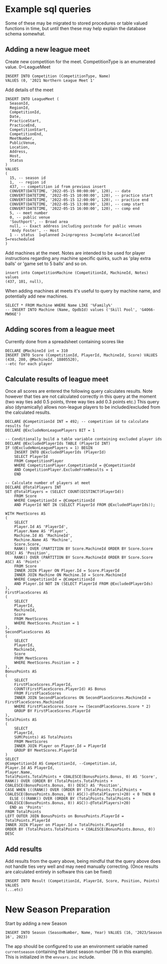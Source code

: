 # Example sql queries

Some of these may be migrated to stored procedures or table valued functions in time, but until then these may help explain the database schema somewhat.


## Adding a new league meet

Create new competition for the meet.  CompetitionType is an enumerated value. 0=LeagueMeet

```
INSERT INTO Competition (CompetitionType, Name)
VALUES (0, '2021 Northern League Meet 1'
```

Add details of the meet

```
INSERT INTO LeagueMeet (
  SeasonId, 
  RegionId, 
  CompetitionId, 
  Date,   
  PracticeStart, 
  PracticeEnd, 
  CompetitionStart, 
  CompetitionEnd, 
  MeetNumber, 
  PublicVenue, 
  Location, 
  Address,
  Host, 
  Status
)
VALUES
(
  15, -- season id
  1,  -- region id
  437, -- competition id from previous insert
  CONVERT(DATETIME, '2022-05-15 00:00:00', 120), -- date
  CONVERT(DATETIME, '2022-05-15 10:00:00', 120), -- practice start
  CONVERT(DATETIME, '2022-05-15 12:00:00', 120), -- practice end
  CONVERT(DATETIME, '2022-05-15 13:00:00', 120), -- comp start
  CONVERT(DATETIME, '2022-05-15 16:00:00', 120), -- comp end
  5, -- meet number
  0, -- public venue
  'Southport', -- Broad area
  null, -- Exact address including postcode for public venues
  'Andy Foster', -- Host
  1 -- status  1=planned 2=inprogress 3=complete 4=cancelled 5=rescheduled
) 
```

Add machines at the meet. Notes are intended to be used for player instructions regarding any machine specific quirks, such as 'play extra balls' or 'game set to 5 balls' and so on.

```
insert into CompetitionMachine (CompetitionId, MachineId, Notes) values
(437, 101, null),
```

When adding machines at meets it's useful to query by machine name, and potentially add new machines.

```
SELECT * FROM Machine WHERE Name LIKE '%Family%'
-- INSERT INTO Machine (Name, OpdbId) values ('Skill Pool', 'G4O66-MW96E')
```

## Adding scores from a league meet

Currently done from a spreadsheet containing scores like

```
DECLARE @MachineId int = 310
INSERT INTO Score (CompetitionId, PlayerId, MachineId, Score) VALUES 
(438, 280, @MachineId, 18805520), 
--etc for each player
```

## Calculate results of league meet

Once all scores are entered the following query calculates results. Note however that ties are not calculated correctly in this query at the moment (two way ties add 0.5 points, three way ties add 0.3 points etc.)
This query also (dynamically) allows non-league players to be included/excluded from the calculated results.

```
DECLARE @CompetitionId INT = 492; -- competition id to calculate results for
DECLARE @ExcludeNonLeaguePlayers BIT = 1

-- Conditionally build a table variable containing excluded player ids
DECLARE @ExcludedPlayerIds TABLE (PlayerId INT)
IF (@ExcludeNonLeaguePlayers = 1) BEGIN
	INSERT INTO @ExcludedPlayerIds (PlayerId) 
	SELECT PlayerId 
	FROM CompetitionPlayer
	WHERE CompetitionPlayer.CompetitionId = @CompetitionId
	AND CompetitionPlayer.ExcludeFromResults = 1
	END

-- Calculate number of players at meet
DECLARE @TotalPlayers INT
SET @TotalPlayers = (SELECT COUNT(DISTINCT(PlayerId))
	FROM Score 
	WHERE CompetitionId = @CompetitionId
	AND PlayerId NOT IN (SELECT PlayerId FROM @ExcludedPlayerIds));

WITH MeetScores AS
(
	SELECT
	Player.Id AS 'PlayerId',
	Player.Name AS 'Player',
	Machine.Id AS 'MachineId',
	Machine.Name AS 'Machine',
	Score.Score,
	RANK() OVER (PARTITION BY Score.MachineId ORDER BY Score.Score DESC) AS 'Position',
	RANK() OVER (PARTITION BY Score.MachineId ORDER BY Score.Score ASC) AS 'Points'
	FROM Score
	INNER JOIN Player ON Player.Id = Score.PlayerId
	INNER JOIN Machine ON Machine.Id = Score.MachineId
	WHERE CompetitionId = @CompetitionId
	AND Player.Id NOT IN (SELECT PlayerId FROM @ExcludedPlayerIds)
),
FirstPlaceScores AS
(
	SELECT
	PlayerId,
	MachineId,
	Score
	FROM MeetScores
	WHERE MeetScores.Position = 1
),
SecondPlaceScores AS
(
	SELECT
	PlayerId,
	MachineId,
	Score
	FROM MeetScores
	WHERE MeetScores.Position = 2
),
BonusPoints AS
(
	SELECT
	FirstPlaceScores.PlayerId,
	COUNT(FirstPlaceScores.PlayerId) AS Bonus
	FROM FirstPlaceScores
	INNER JOIN SecondPlaceScores ON SecondPlaceScores.MachineId = FirstPlaceScores.MachineId
	WHERE FirstPlaceScores.Score >= (SecondPlaceScores.Score * 2)
	GROUP BY FirstPlaceScores.PlayerId
),
TotalPoints AS
(
	SELECT
	PlayerId,
	SUM(Points) AS TotalPoints
	FROM MeetScores
	INNER JOIN Player on Player.Id = PlayerId
	GROUP BY MeetScores.PlayerId
)
SELECT
@CompetitionId AS CompetitionId, --Competition.id,
Player.Id AS PlayerId,
Player.Name,
TotalPoints.TotalPoints + COALESCE(BonusPoints.Bonus, 0) AS 'Score',
RANK() OVER (ORDER BY (TotalPoints.TotalPoints + COALESCE(BonusPoints.Bonus, 0)) DESC) AS 'Position',
CASE WHEN (((RANK() OVER (ORDER BY (TotalPoints.TotalPoints + COALESCE(BonusPoints.Bonus, 0)) ASC))-@TotalPlayers)+20) < 0 THEN 0 
  ELSE (((RANK() OVER (ORDER BY (TotalPoints.TotalPoints + COALESCE(BonusPoints.Bonus, 0)) ASC))-@TotalPlayers)+20) 
  END as 'Points'
FROM TotalPoints
LEFT OUTER JOIN BonusPoints on BonusPoints.PlayerId = TotalPoints.PlayerId
INNER JOIN Player on Player.Id = TotalPoints.PlayerId
ORDER BY (TotalPoints.TotalPoints + COALESCE(BonusPoints.Bonus, 0)) DESC
```

## Add results
Add results from the query above, being mindful that the query above does not handle ties very well and may need manually correcting. (Once results are calculated entirely in software this can be fixed)
```
INSERT INTO Result (CompetitionId, PlayerId, Score, Position, Points) VALUES
(...etc)
```


# New Season Preparation

Start by adding a new Season  
```
INSERT INTO Season (SeasonNumber, Name, Year) VALUES (16, '2023/Season 16', 2023)
```
The app should be configured to use an environment variable named `currentseason` containing the latest season number (16 in this example). This is initialized in the `envvars.inc` include.


